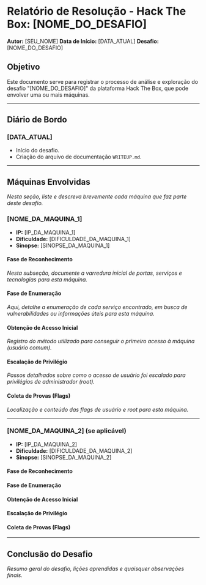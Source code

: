 # Relatório de Resolução - Hack The Box: [NOME_DO_DESAFIO]

**Autor:** [SEU_NOME]
**Data de Início:** [DATA_ATUAL]
**Desafio:** [NOME_DO_DESAFIO]

## Objetivo

Este documento serve para registrar o processo de análise e exploração do desafio "[NOME_DO_DESAFIO]" da plataforma Hack The Box, que pode envolver uma ou mais máquinas.

---

## Diário de Bordo

### [DATA_ATUAL]

*   Início do desafio.
*   Criação do arquivo de documentação `WRITEUP.md`.

---

## Máquinas Envolvidas

*Nesta seção, liste e descreva brevemente cada máquina que faz parte deste desafio.*

### [NOME_DA_MAQUINA_1]

*   **IP:** [IP_DA_MAQUINA_1]
*   **Dificuldade:** [DIFICULDADE_DA_MAQUINA_1]
*   **Sinopse:** [SINOPSE_DA_MAQUINA_1]

#### Fase de Reconhecimento

*Nesta subseção, documente a varredura inicial de portas, serviços e tecnologias para esta máquina.*

#### Fase de Enumeração

*Aqui, detalhe a enumeração de cada serviço encontrado, em busca de vulnerabilidades ou informações úteis para esta máquina.*

#### Obtenção de Acesso Inicial

*Registro do método utilizado para conseguir o primeiro acesso à máquina (usuário comum).*

#### Escalação de Privilégio

*Passos detalhados sobre como o acesso de usuário foi escalado para privilégios de administrador (root).*

#### Coleta de Provas (Flags)

*Localização e conteúdo das flags de usuário e root para esta máquina.*

---

### [NOME_DA_MAQUINA_2] (se aplicável)

*   **IP:** [IP_DA_MAQUINA_2]
*   **Dificuldade:** [DIFICULDADE_DA_MAQUINA_2]
*   **Sinopse:** [SINOPSE_DA_MAQUINA_2]

#### Fase de Reconhecimento

#### Fase de Enumeração

#### Obtenção de Acesso Inicial

#### Escalação de Privilégio

#### Coleta de Provas (Flags)

---

## Conclusão do Desafio

*Resumo geral do desafio, lições aprendidas e quaisquer observações finais.*